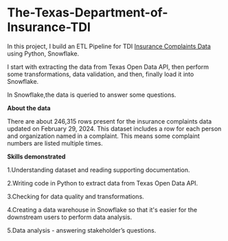 # The-Texas-Department-of-Insurance-TDI
In this project, I build an ETL Pipeline for TDI [Insurance Complaints Data](https://data.texas.gov/dataset/Insurance-complaints-All-data/ubdr-4uff/about_data) using Python, Snowflake.

I start with extracting the data from Texas Open Data API, then perform some transformations, data validation, and then, finally load it into Snowflake.

In Snowflake,the data is queried to answer some questions.

**About the data**

There are about 246,315 rows present for the insurance complaints data updated on February 29, 2024. This dataset includes a row for each person and organization named in a complaint. This means some complaint numbers are listed multiple times.

**Skills demonstrated**

1.Understanding dataset and reading supporting documentation.

2.Writing code in Python to extract data from Texas Open Data API.

3.Checking for data quality and transformations.

4.Creating a data warehouse in Snowflake so that it's easier for the downstream users to perform data analysis.

5.Data analysis - answering stakeholder’s questions.
